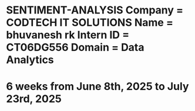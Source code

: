# SENTIMENT-ANALYSIS Company = CODTECH IT SOLUTIONS Name = bhuvanesh rk Intern ID = CT06DG556 Domain = Data Analytics
# 6 weeks from June 8th, 2025 to July 23rd, 2025
